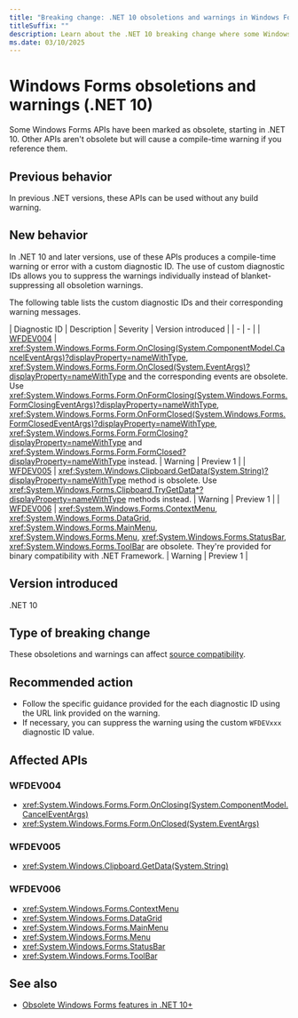 ```yaml
---
title: "Breaking change: .NET 10 obsoletions and warnings in Windows Forms"
titleSuffix: ""
description: Learn about the .NET 10 breaking change where some Windows Forms APIs have been marked as obsolete or otherwise produce a warning.
ms.date: 03/10/2025
---
```

# Windows Forms obsoletions and warnings (.NET 10)

Some Windows Forms APIs have been marked as obsolete, starting in .NET 10. Other APIs aren't obsolete but will cause a compile-time warning if you reference them.

## Previous behavior

In previous .NET versions, these APIs can be used without any build warning.

## New behavior

In .NET 10 and later versions, use of these APIs produces a compile-time warning or error with a custom diagnostic ID. The use of custom diagnostic IDs allows you to suppress the warnings individually instead of blanket-suppressing all obsoletion warnings.

The following table lists the custom diagnostic IDs and their corresponding warning messages.

| Diagnostic ID | Description | Severity | Version introduced |
| - | - |
| [WFDEV004](/dotnet/desktop/winforms/wfdev-diagnostics/wfdev004) | <xref:System.Windows.Forms.Form.OnClosing(System.ComponentModel.CancelEventArgs)?displayProperty=nameWithType>, <xref:System.Windows.Forms.Form.OnClosed(System.EventArgs)?displayProperty=nameWithType> and the corresponding events are obsolete. Use <xref:System.Windows.Forms.Form.OnFormClosing(System.Windows.Forms.FormClosingEventArgs)?displayProperty=nameWithType>, <xref:System.Windows.Forms.Form.OnFormClosed(System.Windows.Forms.FormClosedEventArgs)?displayProperty=nameWithType>, <xref:System.Windows.Forms.Form.FormClosing?displayProperty=nameWithType> and <xref:System.Windows.Forms.Form.FormClosed?displayProperty=nameWithType> instead. | Warning | Preview 1 |
| [WFDEV005](/dotnet/desktop/winforms/wfdev-diagnostics/wfdev005) | <xref:System.Windows.Clipboard.GetData(System.String)?displayProperty=nameWithType> method is obsolete. Use <xref:System.Windows.Forms.Clipboard.TryGetData*?displayProperty=nameWithType> methods instead. | Warning | Preview 1 |
| [WFDEV006](/dotnet/desktop/winforms/wfdev-diagnostics/wfdev006) | <xref:System.Windows.Forms.ContextMenu>, <xref:System.Windows.Forms.DataGrid>, <xref:System.Windows.Forms.MainMenu>, <xref:System.Windows.Forms.Menu>, <xref:System.Windows.Forms.StatusBar>, <xref:System.Windows.Forms.ToolBar> are obsolete. They're provided for binary compatibility with .NET Framework. | Warning | Preview 1 |

## Version introduced

.NET 10

## Type of breaking change

These obsoletions and warnings can affect [source compatibility](../../categories.md#source-compatibility).

## Recommended action

- Follow the specific guidance provided for the each diagnostic ID using the URL link provided on the warning.
- If necessary, you can suppress the warning using the custom `WFDEVxxx` diagnostic ID value.

## Affected APIs

### WFDEV004

- <xref:System.Windows.Forms.Form.OnClosing(System.ComponentModel.CancelEventArgs)>
- <xref:System.Windows.Forms.Form.OnClosed(System.EventArgs)>

### WFDEV005

- <xref:System.Windows.Clipboard.GetData(System.String)>

### WFDEV006

- <xref:System.Windows.Forms.ContextMenu>
- <xref:System.Windows.Forms.DataGrid>
- <xref:System.Windows.Forms.MainMenu>
- <xref:System.Windows.Forms.Menu>
- <xref:System.Windows.Forms.StatusBar>
- <xref:System.Windows.Forms.ToolBar>

## See also

- [Obsolete Windows Forms features in .NET 10+](/dotnet/desktop/winforms/wfdev-diagnostics/obsoletions-overview)
